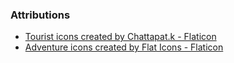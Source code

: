 ### Attributions

- [Tourist icons created by Chattapat.k - Flaticon](https://www.flaticon.com/free-icons/tourist)
- [Adventure icons created by Flat Icons - Flaticon](https://www.flaticon.com/free-icons/adventure)